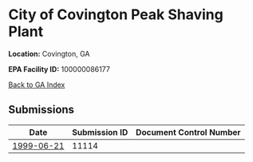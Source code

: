 # City of Covington Peak Shaving Plant

**Location:** Covington, GA

**EPA Facility ID:** 100000086177

[Back to GA Index](../../index.md)

## Submissions

| Date | Submission ID | Document Control Number |
|------|--------------|-------------------------|
| [1999-06-21](submissions/11114.md) | 11114 |  |
